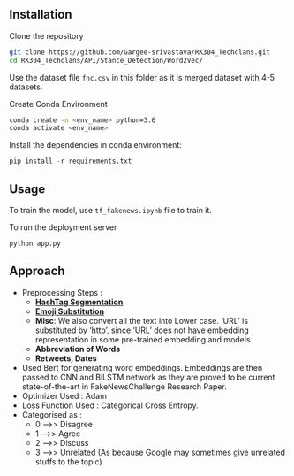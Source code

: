 ## Installation

Clone the repository
```bash
git clone https://github.com/Gargee-srivastava/RK304_Techclans.git
cd RK304_Techclans/API/Stance_Detection/Word2Vec/
```

Use the dataset file `fnc.csv` in this folder as it is merged dataset with 4-5 datasets.

Create Conda Environment
```bash
conda create -n <env_name> python=3.6
conda activate <env_name>
```

Install the dependencies in conda environment:
```python
pip install -r requirements.txt
```

## Usage

To train the model, use `tf_fakenews.ipynb` file to train it.

To run the deployment server 

```python
python app.py
```

## Approach
- Preprocessing Steps :
    - **[HashTag Segmentation](https://github.com/cbaziotis/ekphrasis)**
    - **[Emoji Substitution](https://github.com/carpedm20/emoji)**
    - **Misc**: We also convert all the text into Lower case. ‘URL’ is substituted by ‘http’, since ‘URL’ does not have embedding representation in some pre-trained embedding and models.
    - **Abbreviation of Words**
    - **Retweets, Dates**
- Used Bert for generating word embeddings. Embeddings are then passed to CNN and BiLSTM network as they are proved to be current state-of-the-art in FakeNewsChallenge Research Paper.
- Optimizer Used : Adam
- Loss Function Used : Categorical Cross Entropy.
- Categorised as :
    - 0 -->> Disagree
    - 1 -->> Agree
    - 2 -->> Discuss
    - 3 -->> Unrelated (As because Google may sometimes give unrelated stuffs to the topic)